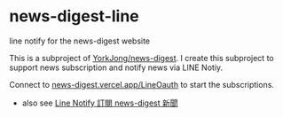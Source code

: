 # news-digest-line
 line notify for the news-digest website

This is a subproject of [YorkJong/news-digest](https://github.com/YorkJong/news-digest). I create this subproject to support news subscription and notify news via LINE Notiy.

Connect to [news-digest.vercel.app/LineOauth](https://news-digest.vercel.app/LineOauth) to start the subscriptions.
- also see [Line Notify 訂閱 news-digest 新聞](https://news-digest.vercel.app/#/page/Line%20Notify%20訂閱%20news-digest%20新聞)
